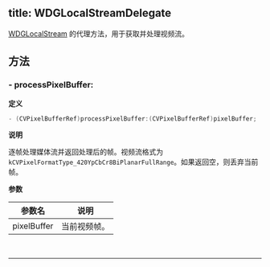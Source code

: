 title: WDGLocalStreamDelegate
---

[WDGLocalStream](/conversation/iOS/api/WDGLocalStream.html) 的代理方法，用于获取并处理视频流。

## 方法

### - processPixelBuffer:

**定义**

```objectivec
- (CVPixelBufferRef)processPixelBuffer:(CVPixelBufferRef)pixelBuffer;
```

**说明**

逐帧处理媒体流并返回处理后的帧。视频流格式为 `kCVPixelFormatType_420YpCbCr8BiPlanarFullRange`。如果返回空，则丢弃当前帧。

**参数**

 参数名 | 说明 
---|---
pixelBuffer | 当前视频帧。

</br>

---
